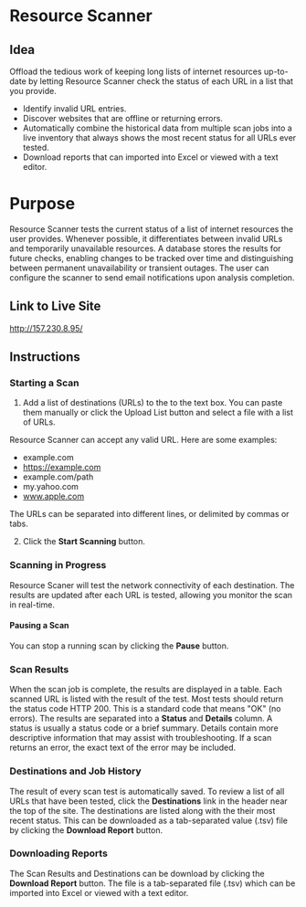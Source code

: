 # Resource Scanner

## Idea
Offload the tedious work of keeping long lists of internet resources up-to-date by letting Resource Scanner check the status of each URL in a list that you provide.

- Identify invalid URL entries.
- Discover websites that are offline or returning errors.
- Automatically combine the historical data from multiple scan jobs into a live inventory that always shows the most recent status for all URLs ever tested.
- Download reports that can imported into Excel or viewed with a text editor.

# Purpose
Resource Scanner tests the current status of a list of internet resources the user provides. Whenever possible, it differentiates between invalid URLs and temporarily unavailable resources. A database stores the results for future checks, enabling changes to be tracked over time and distinguishing between permanent unavailability or transient outages. The user can configure the scanner to send email notifications upon analysis completion.

## Link to Live Site
http://157.230.8.95/

## Instructions

### Starting a Scan
1. Add a list of destinations (URLs) to the to the text box. You can paste them manually or click the Upload List button and select a file with a list of URLs.

Resource Scanner can accept any valid URL. Here are some examples:
- example.com
- https://example.com
- example.com/path
- my.yahoo.com
- www.apple.com

The URLs can be separated into different lines, or delimited by commas or tabs.

2. Click the **Start Scanning** button.

### Scanning in Progress
Resource Scaner will test the network connectivity of each destination. The results are updated after each URL is tested, allowing you monitor the scan in real-time.

#### Pausing a Scan
You can stop a running scan by clicking the **Pause** button.

### Scan Results
When the scan job is complete, the results are displayed in a table. Each scanned URL is listed with the result of the test. Most tests should return the status code HTTP 200. This is a standard code that means "OK" (no errors). The results are separated into a **Status** and **Details** column. A status is usually a status code or a brief summary. Details contain more descriptive information that may assist with troubleshooting. If a scan returns an error, the exact text of the error may be included.

### Destinations and Job History
The result of every scan test is automatically saved. To review a list of all URLs that have been tested, click the **Destinations** link in the header near the top of the site. The destinations are listed along with the their most recent status. This can be downloaded as a tab-separated value (.tsv) file by clicking the **Download Report** button.

### Downloading Reports
The Scan Results and Destinations can be download by clicking the **Download Report** button. The file is a tab-separated file (.tsv) which can be imported into Excel or viewed with a text editor.





